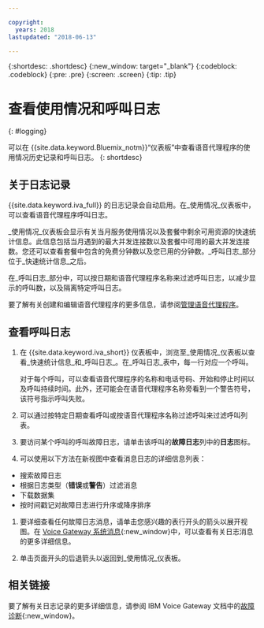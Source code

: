 ```yaml
---

copyright:
  years: 2018
lastupdated: "2018-06-13"

---
```


{:shortdesc: .shortdesc}
{:new_window: target="_blank"}
{:codeblock: .codeblock}
{:pre: .pre}
{:screen: .screen}
{:tip: .tip}


# 查看使用情况和呼叫日志
{: #logging}

可以在 {{site.data.keyword.Bluemix_notm}}“仪表板”中查看语音代理程序的使用情况历史记录和呼叫日志。
{: shortdesc}

## 关于日志记录

{{site.data.keyword.iva_full}} 的日志记录会自动启用。在_使用情况_仪表板中，可以查看语音代理程序呼叫日志。

_使用情况_仪表板会显示有关当月服务使用情况以及套餐中剩余可用资源的快速统计信息。此信息包括当月遇到的最大并发连接数以及套餐中可用的最大并发连接数。您还可以查看套餐中包含的免费分钟数以及您已用的分钟数。_呼叫日志_部分位于_快速统计信息_之后。

在_呼叫日志_部分中，可以按日期和语音代理程序名称来过滤呼叫日志，以减少显示的呼叫数，以及隔离特定呼叫日志。

要了解有关创建和编辑语音代理程序的更多信息，请参阅[管理语音代理程序](managing.html)。

##  查看呼叫日志

1. 在 {{site.data.keyword.iva_short}} 仪表板中，浏览至_使用情况_仪表板以查看_快速统计信息_和_呼叫日志_。在_呼叫日志_表中，每一行对应一个呼叫。

      对于每个呼叫，可以查看语音代理程序的名称和电话号码、开始和停止时间以及呼叫持续时间。此外，还可能会在语音代理程序名称旁看到一个警告符号，该符号指示呼叫失败。

1.  可以通过按特定日期查看呼叫或按语音代理程序名称过滤呼叫来过滤呼叫列表。

1. 要访问某个呼叫的呼叫故障日志，请单击该呼叫的**故障日志**列中的**日志**图标。

1. 可以使用以下方法在新视图中查看消息日志的详细信息列表：
  * 搜索故障日志
  * 根据日志类型（**错误**或**警告**）过滤消息
  * 下载数据集
  * 按时间戳记对故障日志进行升序或降序排序

1. 要详细查看任何故障日志消息，请单击您感兴趣的表行开头的箭头以展开视图。在 [Voice Gateway 系统消息](https://www.ibm.com/support/knowledgecenter/SS4U29/messages.html){:new_window}中，可以查看有关日志消息的更多详细信息。

1. 单击页面开头的后退箭头以返回到_使用情况_仪表板。

## 相关链接
要了解有关日志记录的更多详细信息，请参阅 IBM Voice Gateway 文档中的[故障诊断](https://www.ibm.com/support/knowledgecenter/SS4U29/troubleshooting.html){:new_window}。
